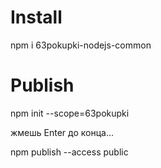 # Install
npm i 63pokupki-nodejs-common
# Publish
npm init --scope=63pokupki

жмешь Enter до конца...

npm publish --access public
